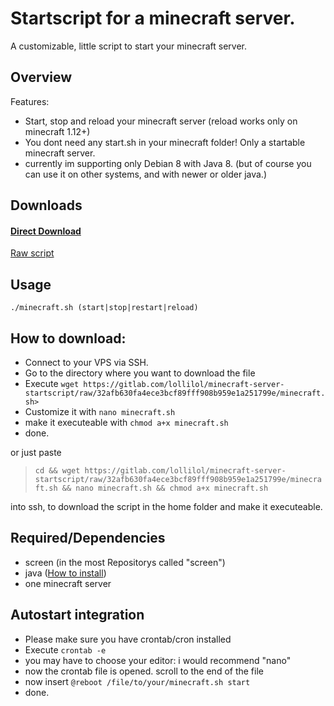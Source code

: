 # Startscript for a minecraft server.
A customizable, little script to start your minecraft server.

## Overview
Features:
+ Start, stop and reload your minecraft server (reload works only on minecraft 1.12+)
+ You dont need any start.sh in your minecraft folder! Only a startable minecraft server.
+ currently im supporting only Debian 8 with Java 8. (but of course you can use it on other systems, and with newer or older java.)

## Downloads
#### [Direct Download](https://gitlab.com/lollilol/minecraft-server-startscript/uploads/22127e7ca0fbd5d99eae3bf275b66ee9/minecraft.sh)

[Raw script](https://gitlab.com/lollilol/minecraft-server-startscript/raw/32afb630fa4ece3bcf89fff908b959e1a251799e/minecraft.sh)

## Usage
```
./minecraft.sh (start|stop|restart|reload)
```

## How to download:

+ Connect to your VPS via SSH.
+ Go to the directory where you want to download the file
+ Execute `wget https://gitlab.com/lollilol/minecraft-server-startscript/raw/32afb630fa4ece3bcf89fff908b959e1a251799e/minecraft.sh>`
+ Customize it with `nano minecraft.sh`
+ make it executeable with `chmod a+x minecraft.sh`
+ done.

or just paste
>`cd && wget https://gitlab.com/lollilol/minecraft-server-startscript/raw/32afb630fa4ece3bcf89fff908b959e1a251799e/minecraft.sh && nano minecraft.sh && chmod a+x minecraft.sh`

into ssh, to download the script in the home folder and make it executeable.

## Required/Dependencies
+ screen (in the most Repositorys called "screen")
+ java ([How to install](debian8_java8.md))
+ one minecraft server

## Autostart integration
+ Please make sure you have crontab/cron installed
+ Execute `crontab -e`
+ you may have to choose your editor: i would recommend "nano"
+ now the crontab file is opened. scroll to the end of the file
+ now insert `@reboot /file/to/your/minecraft.sh start`
+ done.
